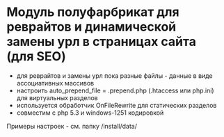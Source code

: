 
# Модуль полуфарбрикат для реврайтов и динамической замены урл в страницах сайта (для SEO)

- для реврайтов и замены урл пока разные файлы - данные в виде ассоциативных массивов
- настроить auto_prepend_file = .prepend.php (.htaccess или php.ini) для виртуальных разделов
- используется обработчик OnFileRewrite для статических разделов
- совместим с php 5.3 и windows-1251 кодировкой

Примеры настроек - см. папку /install/data/
